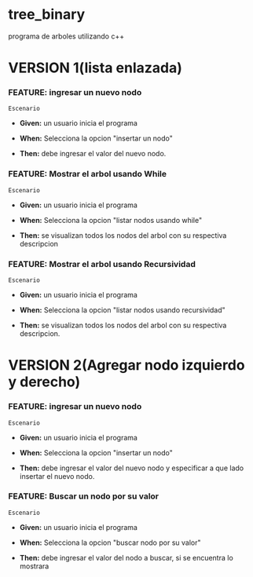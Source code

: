 # tree_binary
programa de arboles utilizando c++

# VERSION 1(lista enlazada)

### FEATURE: ingresar un nuevo nodo

    Escenario		
+ **Given:** un usuario inicia el programa

+ **When:** Selecciona la opcion "insertar un nodo"
+ **Then:** debe ingresar el valor del nuevo nodo.


### FEATURE: Mostrar el arbol usando While

    Escenario
+ **Given:** un usuario inicia el programa

+ **When:** Selecciona la opcion "listar nodos usando while"
+ **Then:** se visualizan todos los nodos del arbol con su respectiva descripcion


### FEATURE: Mostrar el arbol usando Recursividad

    Escenario
+ **Given:** un usuario inicia el programa

+ **When:** Selecciona la opcion "listar nodos usando recursividad"
+ **Then:** se visualizan todos los nodos del arbol con su respectiva descripcion.



# VERSION 2(Agregar nodo izquierdo y derecho)


### FEATURE: ingresar un nuevo nodo

    Escenario
+ **Given:** un usuario inicia el programa

+ **When:** Selecciona la opcion "insertar un nodo"
+ **Then:** debe ingresar el valor del nuevo nodo y especificar a que lado insertar el nuevo nodo.


### FEATURE: Buscar un nodo por su valor

    Escenario
+ **Given:** un usuario inicia el programa

+ **When:** Selecciona la opcion "buscar nodo por su valor"
+ **Then:** debe ingresar el valor del nodo a buscar, si se encuentra lo mostrara
